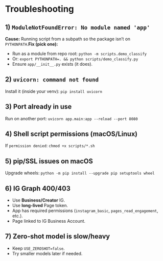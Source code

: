 # Troubleshooting

## 1) `ModuleNotFoundError: No module named 'app'`
**Cause:** Running script from a subpath so the package isn’t on `PYTHONPATH`.**Fix (pick one):**
- Run as a module from repo root: `python -m scripts.demo_classify`
- Or: `export PYTHONPATH=. && python scripts/demo_classify.py`
- Ensure `app/__init__.py` exists (it does).

## 2) `uvicorn: command not found`
Install it (inside your venv): `pip install uvicorn`

## 3) Port already in use
Run on another port: `uvicorn app.main:app --reload --port 8080`

## 4) Shell script permissions (macOS/Linux)
If `permission denied`: `chmod +x scripts/*.sh`

## 5) pip/SSL issues on macOS
Upgrade wheels: `python -m pip install --upgrade pip setuptools wheel`

## 6) IG Graph 400/403
- Use **Business/Creator** IG.
- Use **long‑lived** Page token.
- App has required permissions (`instagram_basic`, `pages_read_engagement`, etc.).
- Page linked to IG Business Account.

## 7) Zero‑shot model is slow/heavy
- Keep `USE_ZEROSHOT=false`.
- Try smaller models later if needed.
